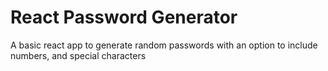 # React Password Generator 
A basic react app to generate random passwords with an option to include numbers, and special characters

